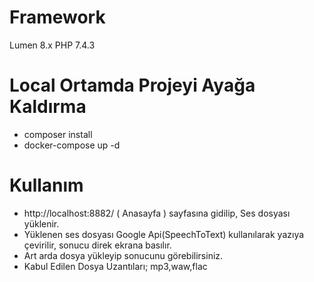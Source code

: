 # Framework
Lumen 8.x
PHP 7.4.3

# Local Ortamda Projeyi Ayağa Kaldırma
* composer install
* docker-compose up -d

# Kullanım
* http://localhost:8882/ ( Anasayfa ) sayfasına gidilip, Ses dosyası yüklenir.
* Yüklenen ses dosyası Google Api(SpeechToText) kullanılarak yazıya çevirilir, sonucu direk ekrana basılır.
* Art arda dosya yükleyip sonucunu görebilirsiniz.
* Kabul Edilen Dosya Uzantıları; mp3,waw,flac
